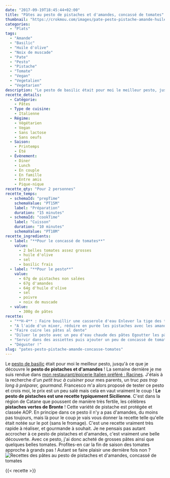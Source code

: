 ```yaml
---
date: "2017-09-19T18:45:44+02:00"
title: "Pâtes au pesto de pistaches et d'amandes, concassé de tomates"
thumbnail: "https://crokmou.com/images/pate-pesto-pistache-amande-huile-concassé-tomate-crokmou-blog-belge-cuisine-voyage-01.jpg"
categories:
  - "Plats"
tags:
  - "Amande"
  - "Basilic"
  - "Huile d'olive"
  - "Noix de muscade"
  - "Pate"
  - "Pesto"
  - "Pistache"
  - "Tomate"
  - "Vegan"
  - "Vegetalien"
  - "Vegetarien"
description: "Le pesto de basilic était pour moi le meilleur pesto, jusqu'à ce que je découvre le pesto de pistaches et d'amandes ! La semaine dernière je me suis..."
recette_details:
  - Catégorie:
    - Pâtes
  - Type de cuisine:
    - Italienne
  - Régime:
    - Végétarien
    - Vegan
    - Sans lactose
    - Sans oeufs
  - Saison:
    - Printemps
    - Été
  - Évènement:
    - Diner
    - Lunch
    - En couple
    - En famille
    - Entre amis
    - Pique-nique
recette_qty: "Pour 2 personnes"
recette_temps:
  - schemaId: "prepTime"
    schemaValue: "PT15M"
    label: "Préparation"
    duration: "15 minutes"
  - schemaId: "cookTime"
    label: "Cuisson"
    duration: "10 minutes"
    schemaValue: "PT10M"
recette_ingredients:
  - label: "**Pour le concassé de tomates**"
    value:
      - 2 belles tomates assez grosses
      - huile d'olive
      - sel
      - basilic frais
  - label: "**Pour le pesto**"
    value:
      - 67g de pistaches non salées
      - 67g d'amandes
      - 64g d'huile d'olive
      - sel
      - poivre
      - noix de muscade
  - value:
      - 300g de pâtes
recette:
  - "**H-4** : Faire bouillir une casserole d'eau Enlever la tige des tomates et faire une croix à l'aide d'un couteau sur l'une des extrémités de la tomate Plonger les tomates dans l'eau bouillante pendant 10 secondes environ. Retirer de la casserole et plonger le tout dans de l'eau bien froide. Les tomates sont maintenant plus facile à éplucher. Enlever la peau de toutes les tomates puis les couper en petits dés, en enlevant la pulpe et les pépins (garder de côté pour agrémenter une salade par exemple) Dans un bol, mélanger les tomates avec de l'huile d'olive, du sel et du basilic fraîchement coupé. Réserver au frais quelques heures"
  - "A l'aide d'un mixer, réduire en purée les pistaches avec les amandes et l'huile d'olive. Ajouter ensuite un peu de sel, de poivre et de noix de muscade râpée. Ajuster l'assaisonnement si besoin."
  - "Faire cuire les pâtes al dente"
  - "Diluer le pesto avec un peu d'eau chaude des pâtes Egoutter les pâtes et les mélanger au pesto."
  - "Servir dans des assiettes puis ajouter un peu de concassé de tomates par dessus les pâtes."
  - "Déguster !"
slug: "pates-pesto-pistache-amande-concasse-tomates"
---
```


Le [pesto de basilic](http://www.crokmou.com/2013/07/pesto-au-basilic-al-genovese) était pour moi le meilleur pesto, jusqu'à ce que je découvre le **pesto de pistaches et d'amandes** ! La semaine dernière je me suis rendue dans [mon restaurant/épicerie Italien préféré : Racines](http://www.crokmou.com/2017/04/racines-un-restaurant-italien-pas-comme-les-autres-bruxelles). J'étais à la recherche d'_un petit truc à cuisiner_ pour mes parents, un truc _pas trop long à préparer, gourmand_. Francesco m'a alors proposé de tester ce pesto et crois moi, le prix est un peu salé mais cela en vaut vraiment le coup ! **Le pesto de pistaches est une recette typiquement Sicilienne**. C'est dans la région de Catane que poussent de manière très fertile, les célèbres **pistaches vertes de Bronte** ! Cette variété de pistache est protégée et classée AOP. En principe dans ce pesto il n'y a pas d'amandes, du moins pas toujours, mais là pour le coup je vais vous donner la recette telle qu'elle était notée sur le pot (sans le fromage). C'est une recette vraiment très rapide à réaliser, et gourmande à souhait. Je ne pensais pas autant accrocher à ce pesto de pistaches et d'amandes, c'est vraiment une belle découverte. Avec ce pesto, j'ai donc acheté de grosses pâtes ainsi que quelques belles tomates. Profites-en car la fin de saison des tomates approche à grands pas ! Autant se faire plaisir une dernière fois non ? ![ Recettes des pâtes au pesto de pistaches et d'amandes, concassé de tomates](https://crokmou.com/images/pate-pesto-pistache-amande-huile-concassé-tomate-crokmou-blog-belge-cuisine-voyage-03.jpg " Recettes des pâtes au pesto de pistaches et d'amandes, concassé de tomates")

{{< recette >}}
